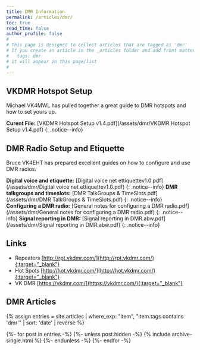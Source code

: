 ```yaml
---
title: DMR Information
permalink: /articles/dmr/
toc: true
read_time: false
author_profile: false
#
# This page is designed to collect articles that are tagged as 'dmr'
# If you create an article in the _articles folder and add front matter of
#   tags: dmr
# it will appear in this page/list
#
---
```

## VKDMR Hotspot Setup

Michael VK4MWL has pulled together a great guide to DMR hotspots and
how to set yours up.

**Curent File:** [VKDMR Hotspot Setup v1.4.pdf](/assets/dmr/VKDMR Hotspot Setup v1.4.pdf)
{: .notice--info}

## DMR Radio Setup and Etiquette

Bruce VK4EHT has prepared excellent guides on how to configure and use DMR radios.

**Digital voice and etiquette:** [Digital voice net ettiquettev1.0.pdf](/assets/dmr/Digital voice net ettiquettev1.0.pdf)
{: .notice--info}
**DMR talkgroups and timeslots:** [DMR TalkGroups & TimeSlots.pdf](/assets/dmr/DMR TalkGroups & TimeSlots.pdf)
{: .notice--info}
**Configuring a DMR radio:** [General notes for configuring a DMR radio.pdf](/assets/dmr/General notes for configuring a DMR radio.pdf)
{: .notice--info}
**Signal reporting in DMR:** [Signal reporting in DMR.abw.pdf](/assets/dmr/Signal reporting in DMR.abw.pdf)
{: .notice--info}


## Links

* Repeaters [http://rpt.vkdmr.com/](http://rpt.vkdmr.com/){:target="_blank"}
* Hot Spots [http://hot.vkdmr.com/](http://hot.vkdmr.com/){:target="_blank"}
* VK DMR [https://vkdmr.com/](https://vkdmr.com/){:target="_blank"}

## DMR Articles

{%
assign entries = site.articles
        | where_exp: "item", "item.tags contains 'dmr'"
        | sort: 'date'
        | reverse %}

{%- for post in entries -%}
  {%- unless post.hidden -%}
    {% include archive-single.html %}
  {%- endunless -%}
{%- endfor -%}

